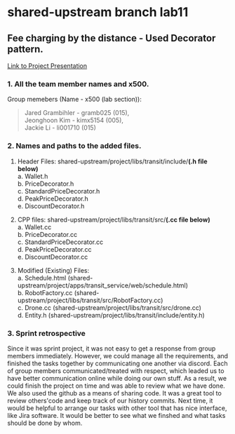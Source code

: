 # shared-upstream branch lab11
## Fee charging by the distance - Used Decorator pattern.
[Link to Project Presentation](https://drive.google.com/file/d/1_1kJVIDksJP3i3QIZLYla0oM1itTRpBq/view?usp=sharing)

### 1. All the team member names and x500.
Group memebers (Name - x500 (lab section)): 
> Jared Grambihler - gramb025 (015),  
> Jeonghoon Kim - kimx5154 (005),  
> Jackie Li - li001710 (015)  

### 2. Names and paths to the added files.
1. Header Files: shared-upstream/project/libs/transit/include/**(.h file below)**  
a. Wallet.h  
b. PriceDecorator.h  
c. StandardPriceDecorator.h  
d. PeakPriceDecorator.h  
e. DiscountDecorator.h  

2. CPP files: shared-upstream/project/libs/transit/src/**(.cc file below)**  
a. Wallet.cc  
b. PriceDecorator.cc  
c. StandardPriceDecorator.cc  
d. PeakPriceDecorator.cc  
e. DiscountDecorator.cc  

3. Modified (Existing) Files:  
a. Schedule.html (shared-upstream/project/apps/transit_service/web/schedule.html)  
b. RobotFactory.cc (shared-upstream/project/libs/transit/src/RobotFactory.cc)  
c. Drone.cc (shared-upstream/project/libs/transit/src/drone.cc)  
d. Entity.h (shared-upstream/project/libs/transit/include/entity.h)  


### 3. Sprint retrospective  
Since it was sprint project, it was not easy to get a response from group members immediately.
However, we could manage all the requirements, and finished the tasks together by communicating one another via discord. Each of group members communicated/treated with respect, which leaded us to have better communication online while doing our own stuff. As a result, we could finish the project on time and was able to review what we have done. We also used the github as a means of sharing code. It was a great tool to review others'code and keep track of our history commits. Next time, it would be helpful to arrange our tasks with other tool that has nice interface, like Jira software. It would be better to see what we finshed and what tasks should be done by whom.


